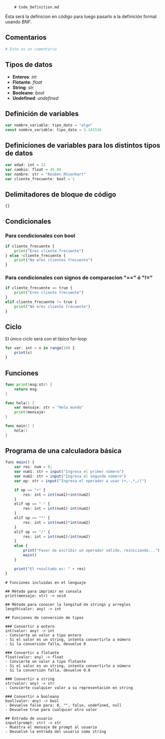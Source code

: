 		# Code_Definition.md

Ésta será la definicion en código para luego pasarlo a la definición formal usando *BNF*.

## Comentarios
```python
# Este es un comentario
```

## Tipos de datos

- **Enteros**: *int*
- **Flotante**: *float*
- **String**: *str*
- **Booleano**: *bool*
- **Undefined**: *undefined*

## Definición de variables
```typescript
var nombre_variable: tipo_dato = "algo"
const nombre_variable: tipo_dato = 3.141516
```

## Definiciones de variables para los distintos tipos de datos
```typescript
var edad: int = 22
var cambio: float = 45.84
var nombre: str = "Reuben Rhienhart"
var cliente_frecuente: bool = 1
```

## Delimitadores de bloque de código
```typescript
{}
```

## Condicionales

### Para condicionales con bool
```python
if cliente_frecuente {
    print("Eres cliente frecuente")
} else !cliente_frecuente {
    print("No eres clientes frecuente")
}
```

### Para condicionales con signos de comparacion "\==\" ó "\!=\"
```python
if cliente_frecuente == true {
    print("Eres cliente frecuente")
} 
elif cliente_frecuente != true {
    print("No eres cliente frecuente")
}
```
## Ciclo
El único ciclo será con el típico for-loop
```typescript
for var: int = x in range(10) {
    print(x)
}
```

## Funciones
```go
func print(msg:str) {
	return msg
}

func hola() {
	var mensaje: str = "Hola mundo"
	print(mensaje)
}

func main() {
	hola()
}
```


## Programa de una calculadora básica
```ts
func main() {
	var res: num = 0;
	var num1: str = input("Ingresa el primer número")
	var num2: str = input("Ingresa el segundo número")
	var op: str = input("Ingresa el operador a usar (+,-,*,/)")

	if op == "+" {
		res: int = int(num1)+int(num2)
	} 
	elif op == "-" {
		res: int = int(num1)-int(num2)
	}
	elif op == "*" {
		res: int = int(num1)*int(num2)
	}
	elif op == "/" {
		res: int = int(num1)/int(num2)
	}
	else {
		print("Favor de escribir un operador válido, reiniciando...")
		main()
	}

	print("El resultado es: " + res)
}
```

```siv
# Funciones incluidas en el lenguaje

## Método para imprimir en consola
print(mensaje: str) -> void

## Método para conocer la longitud de strings y arreglos
length(valor: any) -> int

## Funciones de conversión de tipos

### Convertir a entero
int(valor: any) -> int
- Convierte un valor a tipo entero
- Si el valor es un string, intenta convertirlo a número
- Si la conversión falla, devuelve 0

### Convertir a flotante
float(valor: any) -> float
- Convierte un valor a tipo flotante
- Si el valor es un string, intenta convertirlo a número
- Si la conversión falla, devuelve 0.0

### Convertir a string
str(valor: any) -> str
- Convierte cualquier valor a su representación en string

### Convertir a booleano
bool(valor: any) -> bool
- Devuelve false para: 0, "", false, undefined, null
- Devuelve true para cualquier otro valor

## Entrada de usuario
input(prompt: str) -> str
- Muestra el mensaje de prompt al usuario
- Devuelve la entrada del usuario como string
